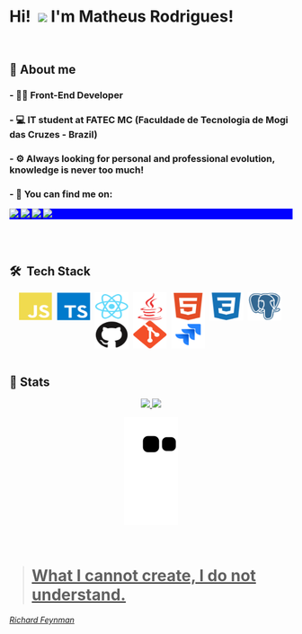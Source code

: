 <!--TITLE-->
# <h1 align="left">Hi! &nbsp;<img src="https://raw.githubusercontent.com/kaueMarques/kaueMarques/master/hi.gif" width="40">&nbsp;I'm Matheus Rodrigues!</h1>
<br/>

<!--PROFILE INFO-->
## :book: About me

### - :man_technologist: Front-End Developer
### - 💻 IT student at FATEC MC (Faculdade de Tecnologia de Mogi das Cruzes - Brazil)
### - ⚙️ Always looking for personal and professional evolution, knowledge is never too much! 


### - 📱 You can find me on:
<p align="left" style="background:blue">
  <a href="https://twitter.com/whitearctic1" target="_blank">
    <img src="https://img.shields.io/badge/-Twitter-%230077B5?style=for-the-badge&logo=twitter&logoColor=white" target="_blank"> 
  </a>
  <a href = "mailto:matrodrigues1576@gmail.com">
     <img src="https://img.shields.io/badge/-Gmail-%23333?style=for-the-badge&logo=gmail&logoColor=white" target="_blank">
  </a>  
  <a href="https://linkedin.com/in/whitearct1c" target="_blank">
    <img src="https://img.shields.io/badge/-LinkedIn-%230077B5?style=for-the-badge&logo=linkedin&logoColor=white" target="_blank">
  </a>
  <a href="https://instagram.com/_whitearctic_" target="_blank">
    <img src="https://img.shields.io/badge/-Instagram-%23E4405F?style=for-the-badge&logo=instagram&logoColor=white" target="_blank">
  </a>
</p>

<br>
<br>

<!--TECH STACK-->
## 🛠 &nbsp;Tech Stack

<div align="center">
  <img align="center" alt="WhiteArct1c-Javascript" height="50" width="60" 
      src="https://raw.githubusercontent.com/devicons/devicon/master/icons/javascript/javascript-plain.svg">&nbsp;
  <img align="center" alt="WhiteArct1c-Typescript" height="50" width="60" 
      src="https://raw.githubusercontent.com/devicons/devicon/master/icons/typescript/typescript-plain.svg">&nbsp;
  <img align="center" alt="WhiteArct1c-Github" height="50" width="60" 
      src="https://raw.githubusercontent.com/devicons/devicon/master/icons/react/react-original.svg">&nbsp;
  <img align="center" alt="WhiteArct1c-Java" height="50" width="60" 
      src="https://raw.githubusercontent.com/devicons/devicon/master/icons/java/java-plain.svg">&nbsp;
  <img align="center" alt="WhiteArct1c-Html" height="50" width="60" 
      src="https://raw.githubusercontent.com/devicons/devicon/master/icons/html5/html5-plain.svg">&nbsp;
  <img align="center" alt="WhiteArct1c-Css" height="50" width="60" 
      src="https://raw.githubusercontent.com/devicons/devicon/master/icons/css3/css3-plain.svg">&nbsp; 
  <img align="center" alt="WhiteArct1c-PSQL" height="50" width="60" 
      src="https://raw.githubusercontent.com/devicons/devicon/master/icons/postgresql/postgresql-plain.svg">&nbsp;
  <img align="center" alt="WhiteArct1c-Github" height="50" width="60" 
      src="https://raw.githubusercontent.com/devicons/devicon/master/icons/github/github-original.svg">&nbsp;
  <img align="center" alt="WhiteArct1c-Git" height="50" width="60" 
      src="https://raw.githubusercontent.com/devicons/devicon/master/icons/git/git-original.svg">&nbsp;
  <img align="center" alt="WhiteArct1c-JiraSoftware" height="50" width="60" 
      src="https://raw.githubusercontent.com/devicons/devicon/master/icons/jira/jira-original.svg">&nbsp;
</div>
<br>

## :dart: Stats

<div align="center">
  <a href="https://github.com/WhiteArct1c">
  <img height="180em" src="https://github-readme-stats.vercel.app/api?username=WhiteArct1c&show_icons=true&theme=tokyonight&include_all_commits=true&count_private=true"/>
  <img height="180em" src="https://github-readme-stats.vercel.app/api/top-langs/?username=WhiteArct1c&layout=compact&langs_count=7&theme=tokyonight"/>
</div>



<div align="center">
  
  ![Snake animation](https://github.com/rafaballerini/rafaballerini/blob/output/github-contribution-grid-snake.svg)
  
</div>

<br/>

> <h1> What I cannot create, I do not understand.</h1> 
  _Richard Feynman_
